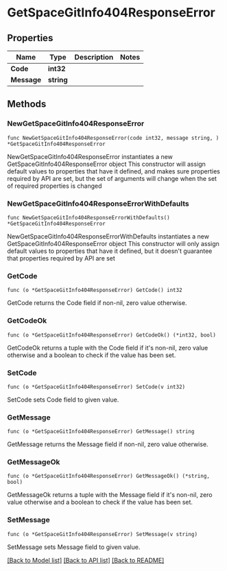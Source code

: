 # GetSpaceGitInfo404ResponseError

## Properties

Name | Type | Description | Notes
------------ | ------------- | ------------- | -------------
**Code** | **int32** |  | 
**Message** | **string** |  | 

## Methods

### NewGetSpaceGitInfo404ResponseError

`func NewGetSpaceGitInfo404ResponseError(code int32, message string, ) *GetSpaceGitInfo404ResponseError`

NewGetSpaceGitInfo404ResponseError instantiates a new GetSpaceGitInfo404ResponseError object
This constructor will assign default values to properties that have it defined,
and makes sure properties required by API are set, but the set of arguments
will change when the set of required properties is changed

### NewGetSpaceGitInfo404ResponseErrorWithDefaults

`func NewGetSpaceGitInfo404ResponseErrorWithDefaults() *GetSpaceGitInfo404ResponseError`

NewGetSpaceGitInfo404ResponseErrorWithDefaults instantiates a new GetSpaceGitInfo404ResponseError object
This constructor will only assign default values to properties that have it defined,
but it doesn't guarantee that properties required by API are set

### GetCode

`func (o *GetSpaceGitInfo404ResponseError) GetCode() int32`

GetCode returns the Code field if non-nil, zero value otherwise.

### GetCodeOk

`func (o *GetSpaceGitInfo404ResponseError) GetCodeOk() (*int32, bool)`

GetCodeOk returns a tuple with the Code field if it's non-nil, zero value otherwise
and a boolean to check if the value has been set.

### SetCode

`func (o *GetSpaceGitInfo404ResponseError) SetCode(v int32)`

SetCode sets Code field to given value.


### GetMessage

`func (o *GetSpaceGitInfo404ResponseError) GetMessage() string`

GetMessage returns the Message field if non-nil, zero value otherwise.

### GetMessageOk

`func (o *GetSpaceGitInfo404ResponseError) GetMessageOk() (*string, bool)`

GetMessageOk returns a tuple with the Message field if it's non-nil, zero value otherwise
and a boolean to check if the value has been set.

### SetMessage

`func (o *GetSpaceGitInfo404ResponseError) SetMessage(v string)`

SetMessage sets Message field to given value.



[[Back to Model list]](../README.md#documentation-for-models) [[Back to API list]](../README.md#documentation-for-api-endpoints) [[Back to README]](../README.md)


